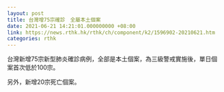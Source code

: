 ```yaml
---
layout: post
title: 台灣增75宗確診　全屬本土個案
date: 2021-06-21 14:21:01.000000000 +08:00
link: https://news.rthk.hk/rthk/ch/component/k2/1596902-20210621.htm
categories: rthk
---
```


台灣新增75宗新型肺炎確診病例，全部是本土個案，為三級警戒實施後，單日個案首次低於100宗。

另外，新增20宗死亡個案。
